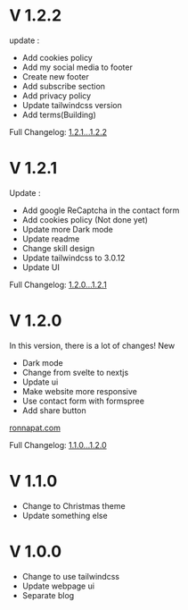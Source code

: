 # V 1.2.2

update :
- Add cookies policy
- Add my social media to footer
- Create new footer
- Add subscribe section
- Add privacy policy
- Update tailwindcss version
- Add terms(Building)

Full Changelog: [1.2.1...1.2.2](https://github.com/ronnapatp/ronnapat.com/compare/1.2.1...1.2.2)

# V 1.2.1 

Update :

- Add google ReCaptcha in the contact form
- Add cookies policy (Not done yet)
- Update more Dark mode
- Update readme
- Change skill design
- Update tailwindcss to 3.0.12
- Update UI

Full Changelog: [1.2.0...1.2.1](https://github.com/ronnapatp/ronnapat.com/compare/1.2.0...1.2.1)

# V 1.2.0

In this version, there is a lot of changes!
New

- Dark mode
- Change from svelte to nextjs
- Update ui
- Make website more responsive
- Use contact form with formspree
- Add share button

[ronnapat.com](https://ronnapat.com/)

Full Changelog: [1.1.0...1.2.0](https://github.com/ronnapatp/ronnapat.com/compare/1.1.0...1.2.0)
# V 1.1.0

- Change to Christmas theme
- Update something else

# V 1.0.0

- Change to use tailwindcss
- Update webpage ui
- Separate blog
